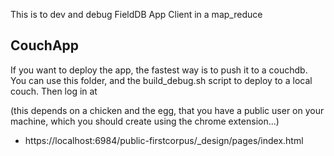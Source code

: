 This is to dev and debug FieldDB App Client in a map_reduce

## CouchApp

If you want to deploy the app, the fastest way is to push it to a couchdb.
You can use this folder, and the build_debug.sh  script to deploy to a local couch.
Then log in at 

(this depends on a chicken and the egg, that you have a public user on your machine, which you should create using the chrome extension...)

  * https://localhost:6984/public-firstcorpus/_design/pages/index.html
